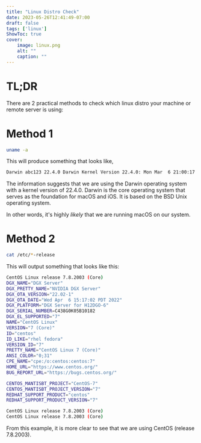 ```yaml
---
title: "Linux Distro Check"
date: 2023-05-26T12:41:49-07:00
draft: false
tags: ['linux']
ShowToc: true
cover:
    image: linux.png
    alt: ""
    caption: ""
---
```


# TL;DR

There are 2 practical methods to check which linux distro your machine or remote server is using:

# Method 1

```sh
uname -a
```

This will produce something that looks like,

```sh
Darwin abc123 22.4.0 Darwin Kernel Version 22.4.0: Mon Mar  6 21:00:17 PST 2023; root:xnu-8796.101.5~3/RELEASE_X86_64 x86_64
```

The information suggests that we are using the Darwin operating system with a kernel version of 22.4.0. Darwin is the core operating system that serves as the foundation for macOS and iOS. It is based on the BSD Unix operating system. 

In other words, it's highly *likely* that we are running macOS on our system.

# Method 2

```sh
cat /etc/*-release
```

This will output something that looks like this:

```sh
CentOS Linux release 7.8.2003 (Core)
DGX_NAME="DGX Server"
DGX_PRETTY_NAME="NVIDIA DGX Server"
DGX_OTA_VERSION="22.02-1"
DGX_OTA_DATE="Wed Apr  6 15:17:02 PDT 2022"
DGX_PLATFORM="DGX Server for H12DGO-6"
DGX_SERIAL_NUMBER=C438G0K05B10182
DGX_EL_SUPPORTED="7"
NAME="CentOS Linux"
VERSION="7 (Core)"
ID="centos"
ID_LIKE="rhel fedora"
VERSION_ID="7"
PRETTY_NAME="CentOS Linux 7 (Core)"
ANSI_COLOR="0;31"
CPE_NAME="cpe:/o:centos:centos:7"
HOME_URL="https://www.centos.org/"
BUG_REPORT_URL="https://bugs.centos.org/"

CENTOS_MANTISBT_PROJECT="CentOS-7"
CENTOS_MANTISBT_PROJECT_VERSION="7"
REDHAT_SUPPORT_PRODUCT="centos"
REDHAT_SUPPORT_PRODUCT_VERSION="7"

CentOS Linux release 7.8.2003 (Core)
CentOS Linux release 7.8.2003 (Core)
```

From this example, it is more clear to see that we are using CentOS (release 7.8.2003).